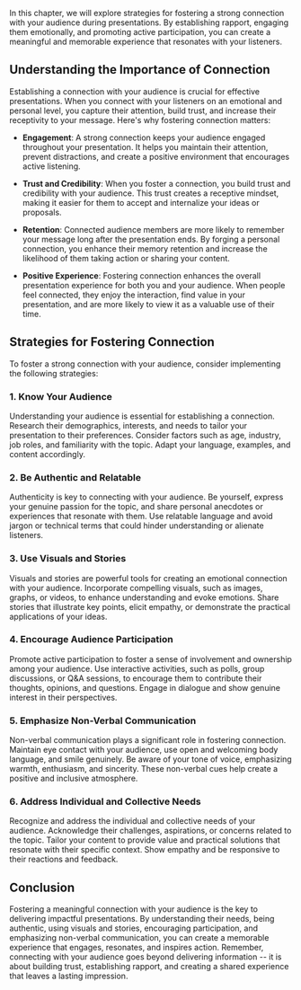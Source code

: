 
In this chapter, we will explore strategies for fostering a strong connection with your audience during presentations. By establishing rapport, engaging them emotionally, and promoting active participation, you can create a meaningful and memorable experience that resonates with your listeners.

**Understanding the Importance of Connection**
----------------------------------------------

Establishing a connection with your audience is crucial for effective presentations. When you connect with your listeners on an emotional and personal level, you capture their attention, build trust, and increase their receptivity to your message. Here's why fostering connection matters:

* **Engagement**: A strong connection keeps your audience engaged throughout your presentation. It helps you maintain their attention, prevent distractions, and create a positive environment that encourages active listening.

* **Trust and Credibility**: When you foster a connection, you build trust and credibility with your audience. This trust creates a receptive mindset, making it easier for them to accept and internalize your ideas or proposals.

* **Retention**: Connected audience members are more likely to remember your message long after the presentation ends. By forging a personal connection, you enhance their memory retention and increase the likelihood of them taking action or sharing your content.

* **Positive Experience**: Fostering connection enhances the overall presentation experience for both you and your audience. When people feel connected, they enjoy the interaction, find value in your presentation, and are more likely to view it as a valuable use of their time.

**Strategies for Fostering Connection**
---------------------------------------

To foster a strong connection with your audience, consider implementing the following strategies:

### **1. Know Your Audience**

Understanding your audience is essential for establishing a connection. Research their demographics, interests, and needs to tailor your presentation to their preferences. Consider factors such as age, industry, job roles, and familiarity with the topic. Adapt your language, examples, and content accordingly.

### **2. Be Authentic and Relatable**

Authenticity is key to connecting with your audience. Be yourself, express your genuine passion for the topic, and share personal anecdotes or experiences that resonate with them. Use relatable language and avoid jargon or technical terms that could hinder understanding or alienate listeners.

### **3. Use Visuals and Stories**

Visuals and stories are powerful tools for creating an emotional connection with your audience. Incorporate compelling visuals, such as images, graphs, or videos, to enhance understanding and evoke emotions. Share stories that illustrate key points, elicit empathy, or demonstrate the practical applications of your ideas.

### **4. Encourage Audience Participation**

Promote active participation to foster a sense of involvement and ownership among your audience. Use interactive activities, such as polls, group discussions, or Q\&A sessions, to encourage them to contribute their thoughts, opinions, and questions. Engage in dialogue and show genuine interest in their perspectives.

### **5. Emphasize Non-Verbal Communication**

Non-verbal communication plays a significant role in fostering connection. Maintain eye contact with your audience, use open and welcoming body language, and smile genuinely. Be aware of your tone of voice, emphasizing warmth, enthusiasm, and sincerity. These non-verbal cues help create a positive and inclusive atmosphere.

### **6. Address Individual and Collective Needs**

Recognize and address the individual and collective needs of your audience. Acknowledge their challenges, aspirations, or concerns related to the topic. Tailor your content to provide value and practical solutions that resonate with their specific context. Show empathy and be responsive to their reactions and feedback.

**Conclusion**
--------------

Fostering a meaningful connection with your audience is the key to delivering impactful presentations. By understanding their needs, being authentic, using visuals and stories, encouraging participation, and emphasizing non-verbal communication, you can create a memorable experience that engages, resonates, and inspires action. Remember, connecting with your audience goes beyond delivering information -- it is about building trust, establishing rapport, and creating a shared experience that leaves a lasting impression.
